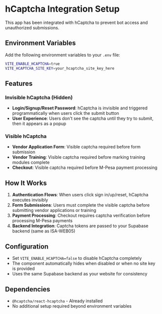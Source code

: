 # hCaptcha Integration Setup

This app has been integrated with hCaptcha to prevent bot access and unauthorized submissions.

## Environment Variables

Add the following environment variables to your `.env` file:

```bash
VITE_ENABLE_HCAPTCHA=true
VITE_HCAPTCHA_SITE_KEY=your_hcaptcha_site_key_here
```

## Features

### Invisible hCaptcha (Hidden)
- **Login/Signup/Reset Password**: hCaptcha is invisible and triggered programmatically when users click the submit button
- **User Experience**: Users don't see the captcha until they try to submit, then it appears as a popup

### Visible hCaptcha
- **Vendor Application Form**: Visible captcha required before form submission
- **Vendor Training**: Visible captcha required before marking training modules complete
- **Checkout**: Visible captcha required before M-Pesa payment processing

## How It Works

1. **Authentication Flows**: When users click sign in/up/reset, hCaptcha executes invisibly
2. **Form Submissions**: Users must complete the visible captcha before submitting vendor applications or training
3. **Payment Processing**: Checkout requires captcha verification before processing M-Pesa payments
4. **Backend Integration**: Captcha tokens are passed to your Supabase backend (same as ISA-WEB05)

## Configuration

- Set `VITE_ENABLE_HCAPTCHA=false` to disable hCaptcha completely
- The component automatically hides when disabled or when no site key is provided
- Uses the same Supabase backend as your website for consistency

## Dependencies

- `@hcaptcha/react-hcaptcha` - Already installed
- No additional setup required beyond environment variables
